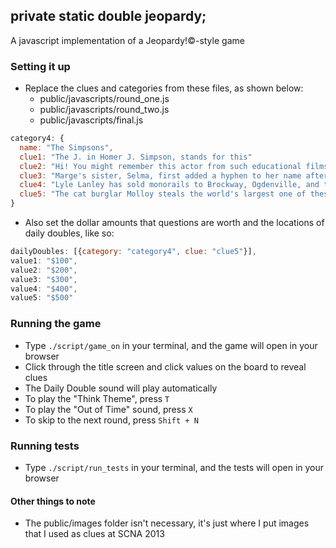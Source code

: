 private static double jeopardy;
--------------------------------

A javascript implementation of a Jeopardy!&copy;-style game

### Setting it up
* Replace the clues and categories from these files, as shown below:
  * public/javascripts/round\_one.js
  * public/javascripts/round\_two.js
  * public/javascripts/final.js

```javascript
category4: {
  name: "The Simpsons",
  clue1: "The J. in Homer J. Simpson, stands for this"
  clue2: "Hi! You might remember this actor from such educational films as '2 - 3 = -FUN' and 'Firecrackers: The Silent Killer'",
  clue3: "Marge's sister, Selma, first added a hyphen to her name after her marriage to this chronic convict",
  clue4: "Lyle Lanley has sold monorails to Brockway, Ogdenville, and this city",
  clue5: "The cat burglar Molloy steals the world's largest one of these in the episode 'Homer the Vigilante'",
}
```

* Also set the dollar amounts that questions are worth and the locations of daily doubles, like so:

```javascript
dailyDoubles: [{category: "category4", clue: "clue5"}],
value1: "$100",
value2: "$200",
value3: "$300",
value4: "$400",
value5: "$500"
```

### Running the game
* Type `./script/game_on` in your terminal, and the game will open in your browser
* Click through the title screen and click values on the board to reveal clues
* The Daily Double sound will play automatically
* To play the "Think Theme", press `T`
* To play the "Out of Time" sound, press `X`
* To skip to the next round, press `Shift + N`

### Running tests
* Type `./script/run_tests` in your terminal, and the tests will open in your browser

#### Other things to note
* The public/images folder isn't necessary, it's just where I put images that I used as clues at SCNA 2013
